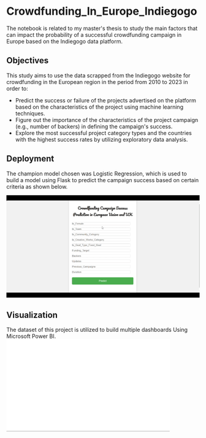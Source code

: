 # Crowdfunding_In_Europe_Indiegogo

The notebook is related to my master's thesis to study the main factors that can impact the probability of a successful crowdfunding campaign in Europe based on the Indiegogo data platform.

## Objectives
This study aims to use the data scrapped from the Indiegogo website for crowdfunding in the European region in the period from 2010 to 2023 in order to:
- Predict the success or failure of the projects advertised on the platform based on the characteristics of the project using machine learning techniques. 
- Figure out the importance of the characteristics of the project campaign (e.g., number of backers) in defining the campaign's success.
- Explore the most successful project category types and the countries with the highest success rates by utilizing exploratory data analysis.

## Deployment
The champion model chosen was Logistic Regression, which is used to build a model using Flask to predict the campaign success based on certain criteria as shown below.

![](Project.gif)

## Visualization
The dataset of this project is utilized to build multiple dashboards Using Microsoft Power BI.
![](Dashboards.gif)
